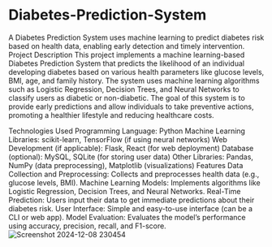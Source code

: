 # Diabetes-Prediction-System
A Diabetes Prediction System uses machine learning to predict diabetes risk based on health data, enabling early detection and timely intervention.
Project Description
This project implements a machine learning-based Diabetes Prediction System that predicts the likelihood of an individual developing diabetes based on various health parameters like glucose levels, BMI, age, and family history. The system uses machine learning algorithms such as Logistic Regression, Decision Trees, and Neural Networks to classify users as diabetic or non-diabetic. The goal of this system is to provide early predictions and allow individuals to take preventive actions, promoting a healthier lifestyle and reducing healthcare costs.

Technologies Used
Programming Language: Python
Machine Learning Libraries: scikit-learn, TensorFlow (if using neural networks)
Web Development (if applicable): Flask, React (for web deployment)
Database (optional): MySQL, SQLite (for storing user data)
Other Libraries: Pandas, NumPy (data preprocessing), Matplotlib (visualizations)
Features
Data Collection and Preprocessing: Collects and preprocesses health data (e.g., glucose levels, BMI).
Machine Learning Models: Implements algorithms like Logistic Regression, Decision Trees, and Neural Networks.
Real-Time Prediction: Users input their data to get immediate predictions about their diabetes risk.
User Interface: Simple and easy-to-use interface (can be a CLI or web app).
Model Evaluation: Evaluates the model’s performance using accuracy, precision, recall, and F1-score.
![Screenshot 2024-12-08 230454](https://github.com/user-attachments/assets/358fb6ba-09f4-44c1-b2b6-bb7e4ed9e06b)
